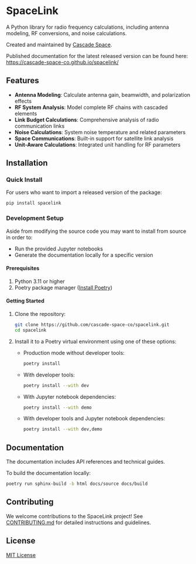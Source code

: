 # SpaceLink

A Python library for radio frequency calculations, including antenna modeling, RF 
conversions, and noise calculations.

Created and maintained by [Cascade Space](https://cascade.space).

Published documentation for the latest released version can be found here: 
https://cascade-space-co.github.io/spacelink/

## Features

- **Antenna Modeling**: Calculate antenna gain, beamwidth, and polarization effects
- **RF System Analysis**: Model complete RF chains with cascaded elements
- **Link Budget Calculations**: Comprehensive analysis of radio communication links
- **Noise Calculations**: System noise temperature and related parameters
- **Space Communications**: Built-in support for satellite link analysis
- **Unit-Aware Calculations**: Integrated unit handling for RF parameters

## Installation

### Quick Install

For users who want to import a released version of the package:
```bash
pip install spacelink
```

### Development Setup

Aside from modifying the source code you may want to install from source in order to:

* Run the provided Jupyter notebooks
* Generate the documentation locally for a specific version


#### Prerequisites

1. Python 3.11 or higher
2. Poetry package manager ([Install Poetry](https://python-poetry.org/docs/))

#### Getting Started

1. Clone the repository:
   ```bash
   git clone https://github.com/cascade-space-co/spacelink.git
   cd spacelink
   ```

2. Install it to a Poetry virtual environment using one of these options:
   
   * Production mode without developer tools:
     ```bash
     poetry install
     ```
   
   * With developer tools:
     ```bash
     poetry install --with dev
     ```

   * With Jupyter notebook dependencies:
     ```bash
     poetry install --with demo
     ```

   * With developer tools and Jupyter notebook dependencies:
     ```bash
     poetry install --with dev,demo
     ```

## Documentation

The documentation includes API references and technical guides.

To build the documentation locally:
```bash
poetry run sphinx-build -b html docs/source docs/build
```

## Contributing

We welcome contributions to the SpaceLink project! See 
[CONTRIBUTING.md](https://github.com/cascade-space-co/spacelink/blob/main/CONTRIBUTING.md) for detailed instructions and guidelines.

## License

[MIT License](https://github.com/cascade-space-co/spacelink/blob/main/LICENSE)

